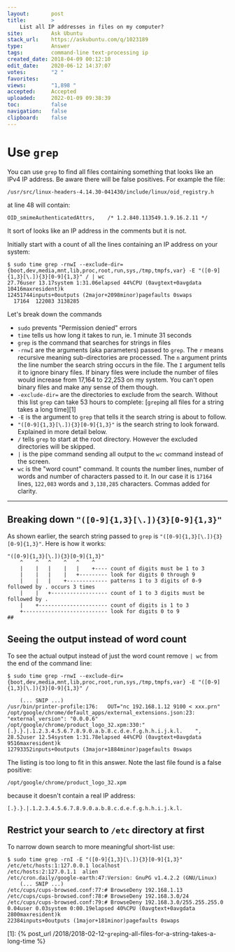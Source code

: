 ```yaml
---
layout:       post
title:        >
    List all IP addresses in files on my computer?
site:         Ask Ubuntu
stack_url:    https://askubuntu.com/q/1023189
type:         Answer
tags:         command-line text-processing ip
created_date: 2018-04-09 00:12:10
edit_date:    2020-06-12 14:37:07
votes:        "2 "
favorites:    
views:        "1,898 "
accepted:     Accepted
uploaded:     2022-01-09 09:38:39
toc:          false
navigation:   false
clipboard:    false
---
```


# Use `grep`

You can use `grep` to find all files containing something that looks like an IPv4 IP address. Be aware there will be false positives. For example the file:

``` 
/usr/src/linux-headers-4.14.30-041430/include/linux/oid_registry.h

```

at line 48 will contain:

``` 
OID_smimeAuthenticatedAttrs,    /* 1.2.840.113549.1.9.16.2.11 */

```

It sort of looks like an IP address in the comments but it is not.

Initially start with a count of all the lines containing an IP address on your system:

``` 
$ sudo time grep -rnwI --exclude-dir={boot,dev,media,mnt,lib,proc,root,run,sys,/tmp,tmpfs,var} -E "([0-9]{1,3}[\.]){3}[0-9]{1,3}" / | wc
27.76user 13.17system 1:31.06elapsed 44%CPU (0avgtext+0avgdata 10416maxresident)k
12451744inputs+0outputs (2major+2098minor)pagefaults 0swaps
  17164  122083 3138285

```

Let's break down the commands

- `sudo` prevents "Permission denied" errors
- `time` tells us how long it takes to run, ie. 1 minute 31 seconds
- `grep` is the command that searches for strings in files
- `-rnwI` are the arguments (aka parameters) passed to `grep`. The `r` means recursive meaning sub-directories are processed. The `n` argument prints the line number the search string occurs in the file. The `I` argument tells it to ignore binary files. If binary files were include the number of files would increase from 17,164 to 22,253 on my system. You can't open binary files and make any sense of them though.
- `-exclude-dir=` are the directories to exclude from the search. Without this list `grep` can take 53 hours to complete: [`grep`ing all files for a string takes a long time][1]
- `-E` is the argument to `grep` that tells it the search string is about to follow.
- `"([0-9]{1,3}[\.]){3}[0-9]{1,3}"` is the search string to look forward. Explained in more detail below.
- `/` tells `grep` to start at the root directory. However the excluded directories will be skipped.
- `|` is the pipe command sending all output to the `wc` command instead of the screen.
- `wc` is the "word count" command. It counts the number lines, number of words and number of characters passed to it. In our case it is `17164` lines, `122,083` words and `3,138,285` characters. Commas added for clarity.


----------

## Breaking down `"([0-9]{1,3}[\.]){3}[0-9]{1,3}"`

As shown earlier, the search string passed to `grep` is `"([0-9]{1,3}[\.]){3}[0-9]{1,3}"`. Here is how it works:

``` 
"([0-9]{1,3}[\.]){3}[0-9]{1,3}"
    ^    ^   ^    ^   ^    ^
    |    |   |    |   |    +---- count of digits must be 1 to 3 
    |    |   |    |   +--------- look for digits 0 through 9
    |    |   |    +------------- patterns 1 to 3 digits of 0-9 followed by . occurs 3 times
    |    |   +------------------ count of 1 to 3 digits must be followed by .
    |    +---------------------- count of digits is 1 to 3
    +--------------------------- look for digits 0 to 9
## 
```




## Seeing the output instead of word count

To see the actual output instead of just the word count remove `| wc` from the end of the command line:

``` 
$ sudo time grep -rnwI --exclude-dir={boot,dev,media,mnt,lib,proc,root,run,sys,/tmp,tmpfs,var} -E "([0-9]{1,3}[\.]){3}[0-9]{1,3}" /

    (... SNIP ...)
/usr/bin/printer-profile:176:   OUT="nc 192.168.1.12 9100 < xxx.prn"
/opt/google/chrome/default_apps/external_extensions.json:23:    "external_version": "0.0.0.6"
/opt/google/chrome/product_logo_32.xpm:330:"    [.}.}.|.1.2.3.4.5.6.7.8.9.0.a.b.8.c.d.e.f.g.h.h.i.j.k.l.    ",
28.52user 12.54system 1:31.78elapsed 44%CPU (0avgtext+0avgdata 9516maxresident)k
12793352inputs+0outputs (3major+1884minor)pagefaults 0swaps

```

The listing is too long to fit in this answer. Note the last file found is a false positive: 

``` 
/opt/google/chrome/product_logo_32.xpm

```

because it doesn't contain a real IP address:

``` 
[.}.}.|.1.2.3.4.5.6.7.8.9.0.a.b.8.c.d.e.f.g.h.h.i.j.k.l.

```

## Restrict your search to `/etc` directory at first

To narrow down search to more meaningful short-list use:

``` 
$ sudo time grep -rnI -E "([0-9]{1,3}[\.]){3}[0-9]{1,3}" /etc/etc/hosts:1:127.0.0.1 localhost
/etc/hosts:2:127.0.1.1  alien
/etc/cron.daily/google-earth:47:Version: GnuPG v1.4.2.2 (GNU/Linux)
    (... SNIP ...)
/etc/cups/cups-browsed.conf:77:# BrowseDeny 192.168.1.13
/etc/cups/cups-browsed.conf:78:# BrowseDeny 192.168.3.0/24
/etc/cups/cups-browsed.conf:79:# BrowseDeny 192.168.3.0/255.255.255.0
0.04user 0.03system 0:00.19elapsed 40%CPU (0avgtext+0avgdata 2800maxresident)k
22384inputs+0outputs (1major+181minor)pagefaults 0swaps

```

  [1]: {% post_url /2018/2018-02-12-`grep`ing-all-files-for-a-string-takes-a-long-time %}




